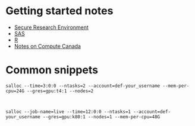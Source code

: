 # Getting started notes

- [Secure Research Environment](SRE/readme.md)
- [SAS](SRE/readme.md) 
- [R](R/readme.md) 
- [Notes on Compute Canada](CC/readme.md)





# Common snippets

```
salloc --time=3:0:0 --ntasks=2 --account=def-your_username --mem-per-cpu=24G --gres=gpu:t4:1 --nodes=2



salloc --job-name=live --time=12:0:0 --ntasks=1 --account=def-your_username --gres=gpu:k80:1 --nodes=1 --mem-per-cpu=48G
```

